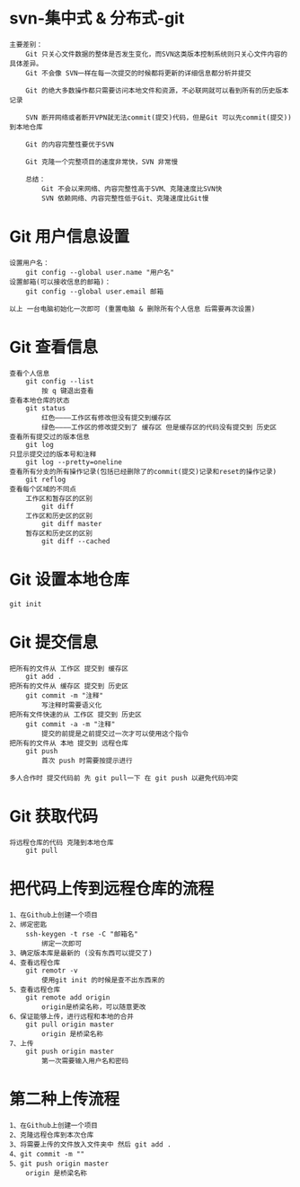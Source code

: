 # svn-集中式 & 分布式-git

    主要差别：
        Git 只关心文件数据的整体是否发生变化，而SVN这类版本控制系统则只关心文件内容的具体差异。
        Git 不会像 SVN一样在每一次提交的时候都将更新的详细信息都分析并提交

        Git 的绝大多数操作都只需要访问本地文件和资源，不必联网就可以看到所有的历史版本记录

        SVN 断开网络或者断开VPN就无法commit(提交)代码，但是Git 可以先commit(提交))到本地仓库

        Git 的内容完整性要优于SVN

        Git 克隆一个完整项目的速度非常快，SVN 非常慢

        总结：
            Git 不会以来网络、内容完整性高于SVM、克隆速度比SVN快
            SVN 依赖网络、内容完整性低于Git、克隆速度比Git慢

# Git 用户信息设置
    设置用户名：
        git config --global user.name "用户名"
    设置邮箱(可以接收信息的邮箱)：
        git config --global user.email 邮箱
    
    以上 一台电脑初始化一次即可 (重置电脑 & 删除所有个人信息 后需要再次设置)

# Git 查看信息
    查看个人信息
        git config --list
            按 q 键退出查看
    查看本地仓库的状态
        git status
            红色————工作区有修改但没有提交到缓存区
            绿色————工作区的修改提交到了 缓存区 但是缓存区的代码没有提交到 历史区
    查看所有提交过的版本信息
        git log
    只显示提交过的版本号和注释
        git log --pretty=oneline
    查看所有分支的所有操作记录(包括已经删除了的commit(提交)记录和reset的操作记录)
        git reflog
    查看每个区域的不同点
        工作区和暂存区的区别
            git diff
        工作区和历史区的区别
            git diff master
        暂存区和历史区的区别
            git diff --cached

# Git 设置本地仓库
    git init

# Git 提交信息
    把所有的文件从 工作区 提交到 缓存区
        git add .
    把所有的文件从 缓存区 提交到 历史区
        git commit -m "注释"
            写注释时需要语义化
    把所有文件快速的从 工作区 提交到 历史区
        git commit -a -m "注释"
            提交的前提是之前提交过一次才可以使用这个指令
    把所有的文件从 本地 提交到 远程仓库
        git push
            首次 push 时需要按提示进行
    
    多人合作时 提交代码前 先 git pull一下 在 git push 以避免代码冲突

# Git 获取代码
    将远程仓库的代码 克隆到本地仓库
        git pull

# 把代码上传到远程仓库的流程
    1、在Github上创建一个项目
    2、绑定密匙
        ssh-keygen -t rse -C "邮箱名"
            绑定一次即可
    3、确定版本库是最新的 (没有东西可以提交了)
    4、查看远程仓库
        git remotr -v
            使用git init 的时候是查不出东西来的
    5、查看远程仓库
        git remote add origin
            origin是桥梁名称，可以随意更改
    6、保证能够上传，进行远程和本地的合并
        git pull origin master
            origin 是桥梁名称
    7、上传
        git push origin master
            第一次需要输入用户名和密码

# 第二种上传流程
    1、在Github上创建一个项目
    2、克隆远程仓库到本次仓库
    3、将需要上传的文件放入文件夹中 然后 git add .
    4、git commit -m ""
    5、git push origin master
        origin 是桥梁名称